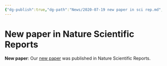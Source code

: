 ```yaml
---
{"dg-publish":true,"dg-path":"News/2020-07-19 new paper in sci rep.md","permalink":"/news/2020-07-19-new-paper-in-sci-rep/","title":"New paper in Nature Scientific Reports","created":"2020-07-19","updated":"2025-01-12T23:29:54.916+02:00"}
---
```



# New paper in Nature Scientific Reports

**New paper**: Our [new paper](https://www.nature.com/articles/s41598-020-66709-z) was published in Nature Scientific Reports.
